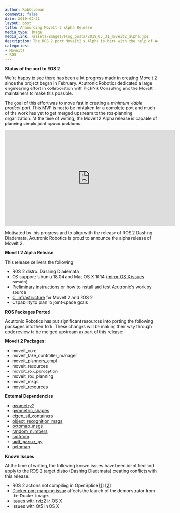 ```yaml
---
author: RobColeman
comments: false
date: 2019-05-31
layout: post
title: Announcing MoveIt 2 Alpha Release
media_type: image
media_link: /assets/images/blog_posts/2019_05_31_moveit2_alpha.jpg
description: The ROS 2 port MoveIt2's Alpha is here with the help of Acutronic Robotics in collaberation with PickNik
categories:
- MoveIt!
- ROS
---
```


**Status of the port to ROS 2**

We're happy to see there has been a lot progress made in creating MoveIt 2 since the project began in February. Acutronic Robotics dedicated a large engineering effort in collaboration with PickNik Consulting and the MoveIt maintainers to make this possible.

The goal of this effort was to move fast in creating a <i>minimum viable product</i> port. This MVP is not to be mistaken for a complete port and much of the work has yet to get merged upstream to the ros-planning organization. At the time of writing, the MoveIt 2 Alpha release is capable of planning simple joint-space problems.

<iframe width="560" height="315" src="https://www.youtube.com/embed/XKz6BIlM-E8" frameborder="0" allow="accelerometer; autoplay; encrypted-media; gyroscope; picture-in-picture" allowfullscreen></iframe>

Motivated by this progress and to align with the release of ROS 2 Dashing Diademata, Acutronic Robotics is proud to announce the alpha release of MoveIt 2.

**MoveIt 2 Alpha Release**

This release delivers the following
* ROS 2 distro: Dashing Diademata
* OS support: Ubuntu 18.04 and Mac OS X 10.14 ([minor OS X issues](https://github.com/AcutronicRobotics/moveit2/issues/80) remain)
* [Preliminary instructions](https://github.com/acutronicrobotics/moveit2#install-and-test-moveit-2) on how to install and test Acutronic's work by source
* [CI infrastructure](https://github.com/acutronicrobotics/moveit_ci) for MoveIt 2 and ROS 2
* Capability to plan to joint-space goals

**ROS Packages Ported**

Acutronic Robotics has put significant resources into porting the following packages into their fork.  These changes will be making their way through code review to be merged upstream as part of this release:

**MoveIt 2 Packages:**

* moveit_core
* moveit_fake_controller_manager
* moveit_planners_ompl
* moveit_resources
* moveit_ros_perception
* moveit_ros_planning
* moveit_msgs
* moveit_resources

**External Dependencies**

* [geometry2](https://github.com/AcutronicRobotics/geometry2/tree/master)
* [geometric_shapes](https://github.com/AcutronicRobotics/geometric_shapes/tree/ros2)
* [eigen_stl_containers](https://github.com/AcutronicRobotics/eigen_stl_containers/tree/ros2)
* [object_recognition_msgs](https://github.com/AcutronicRobotics/object_recognition_msgs/tree/master)
* [octomap_msgs](https://github.com/AcutronicRobotics/octomap_msgs/tree/ros2)
* [random_numbers](https://github.com/AcutronicRobotics/random_numbers/tree/ros2)
* [srdfdom](https://github.com/AcutronicRobotics/srdfdom/tree/ros2)
* [urdf_parser_py](https://github.com/AcutronicRobotics/urdf_parser_py/tree/ros2)
* [octomap](https://github.com/AcutronicRobotics/octomap/tree/ros2)

**Known Issues**

At the time of writing, the following known issues have been identified and apply to the ROS 2 target distro (Dashing Diademata) creating conflicts with this release:

* ROS 2 actions not compiling in OpenSplice [[1](https://github.com/ros2/rosidl_typesupport_opensplice/issues/30)] [[2](https://github.com/ADLINK-IST/opensplice/issues/92)]
* [Docker port mapping issue](https://github.com/docker/for-mac/issues/3350) affects the launch of the demonstrator from the Docker image.
* [Issues with rviz2 in OS X](https://github.com/ros2/rviz/issues/385)
* Issues with Qt5 in OS X
